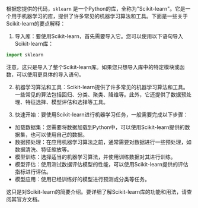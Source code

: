 根据您提供的代码，`sklearn` 是一个Python的库，全称为"Scikit-learn"。它是一个用于机器学习的库，提供了许多常见的机器学习算法和工具。下面是一些关于Scikit-learn的要点解释：

1. 导入库：要使用Scikit-learn，首先需要导入它。您可以使用以下语句导入Scikit-learn库：
```python
import sklearn
```
注意，这只是导入了整个Scikit-learn库。如果您只想导入库中的特定模块或函数，可以使用更具体的导入语句。

2. 机器学习算法和工具：Scikit-learn提供了许多常见的机器学习算法和工具。一些常见的算法包括回归、分类、聚类、降维等。此外，它还提供了数据预处理、特征选择、模型评估和选择等工具。

3. 快速开始：要使用Scikit-learn进行机器学习任务，一般需要完成以下步骤：
  - 加载数据集：您需要将数据加载到Python中，可以使用Scikit-learn提供的数据集，也可以使用自己的数据。
  - 数据预处理：在应用机器学习算法之前，通常需要对数据进行一些预处理，如数据清洗、特征缩放等。
  - 模型训练：选择适当的机器学习算法，并使用训练数据对其进行训练。
  - 模型评估：使用测试数据评估模型的性能，可以使用Scikit-learn提供的评估指标进行评估。
  - 模型应用：使用已经训练好的模型进行预测或分类等任务。

这只是对Scikit-learn的简要介绍。要详细了解Scikit-learn库的功能和用法，请查阅其官方文档。